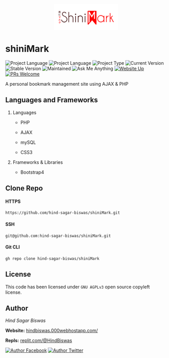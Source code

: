 <p align="center">
  <img width="200" src="assets/images/logo.png">
</p>

# shiniMark

![Project Language](https://img.shields.io/static/v1?label=language&message=PHP&color=blue)
![Project Language](https://img.shields.io/static/v1?label=language&message=AJAX&color=yellow)
![Project Type](https://img.shields.io/static/v1?label=type&message=application&color=cyan)
![Current Version](https://img.shields.io/static/v1?label=current-version&message=v1.9&color=lightgrey)
![Stable Version](https://img.shields.io/static/v1?label=stable-version&message=not-released&color=red)
![Maintained](https://img.shields.io/static/v1?label=maintained&message=yes&color=green)
![Ask Me Anything](https://img.shields.io/static/v1?label=ask-me&message=anything&color=green)
[![Website Up](https://img.shields.io/static/v1?label=website&message=up&color=orange)](http://shinimark.epizy.com)
[![PRs Welcome](https://img.shields.io/badge/PRs-welcome-brightgreen.svg)](http://makeapullrequest.com)

A personal bookmark management site using AJAX & PHP


## Languages and Frameworks

1. Languages
   
   * PHP
   
   * AJAX
    
   * mySQL
   
   * CSS3
   
1. Frameworks & Libraries 
   
   * Bootstrap4

## Clone Repo

#### HTTPS

```
https://github.com/hind-sagar-biswas/shiniMark.git
```

#### SSH

```
git@github.com:hind-sagar-biswas/shiniMark.git
```

#### Git CLI

```
gh repo clone hind-sagar-biswas/shiniMark
```


## License

This code has been licensed under `GNU AGPLv3` open source copyleft license. 

## Author

*Hind Sagar Biswas*

**Website:** [hindbiswas.000webhostapp.com/](https://hindbiswas.000webhostapp.com/)

**Repls:** [replit.com/@HindBiswas](https://replit.com/@HindBiswas)

[![Author Facebook](https://img.shields.io/static/v1?label=facebook&message=hindsagar.biswas&style=social&logo=facebook)](https://m.facebook.com/hindsagar.biswas)
[![Author Twitter](https://img.shields.io/static/v1?label=twitter&message=@hind_biswas&style=social&logo=twitter)](https://twitter.com/hind_biswas)
